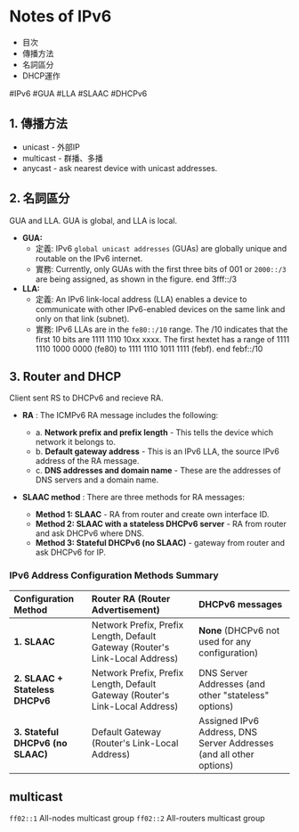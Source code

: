 # Notes of IPv6
- 目次
- 傳播方法
- 名詞區分
- DHCP運作

#IPv6 #GUA #LLA #SLAAC #DHCPv6
## 1. 傳播方法
* unicast - 外部IP
* multicast - 群播、多播
* anycast - ask nearest device with unicast addresses.

## 2. 名詞區分
GUA and  LLA. GUA is global, and LLA is local.
* **GUA:** 
    * 定義: IPv6 `global unicast addresses` (GUAs) are globally unique and routable on the IPv6 internet.
    * 實務: Currently, only GUAs with the first three bits of 001 or `2000::/3` are being assigned, as shown in the figure. end 3fff::/3
* **LLA:** 
    * 定義: An IPv6 link-local address (LLA) enables a device to communicate with other IPv6-enabled devices on the same link and only on that link (subnet).
    * 實務: IPv6 LLAs are in the `fe80::/10` range. The /10 indicates that the first 10 bits are 1111 1110 10xx xxxx. The first hextet has a range of 1111 1110 1000 0000 (fe80) to 1111 1110 1011 1111 (febf). end febf::/10

## 3. Router and DHCP
Client sent RS to DHCPv6 and recieve RA.
* **RA** : The ICMPv6 RA message includes the following:
    * a. **Network prefix and prefix length** - This tells the device which network it belongs to.
    * b. **Default gateway address** - This is an IPv6 LLA, the source IPv6 address of the RA message.
    * c. **DNS addresses and domain name** - These are the addresses of DNS servers and a domain name.

* **SLAAC method** : There are three methods for RA messages:
    * **Method 1: SLAAC** - RA from router and create own interface ID.
    * **Method 2: SLAAC with a stateless DHCPv6 server** - RA from router and ask DHCPv6 where DNS. 
    * **Method 3: Stateful DHCPv6 (no SLAAC)** - gateway from router and ask DHCPv6 for IP. 

### IPv6 Address Configuration Methods Summary
| Configuration Method | **Router RA (Router Advertisement)** | **DHCPv6 messages** |
| :----  | :----  | :---- |
| **1. SLAAC** | Network Prefix, Prefix Length, Default Gateway (Router's Link-Local Address)               | **None** (DHCPv6 not used for any configuration)                                                  |
| **2. SLAAC + Stateless DHCPv6** | Network Prefix, Prefix Length, Default Gateway (Router's Link-Local Address) | DNS Server Addresses (and other "stateless" options)             |
| **3. Stateful DHCPv6 (no SLAAC)** | Default Gateway (Router's Link-Local Address) | Assigned IPv6 Address, DNS Server Addresses (and all other options) |

## multicast
`ff02::1` All-nodes multicast group
`ff02::2` All-routers multicast group